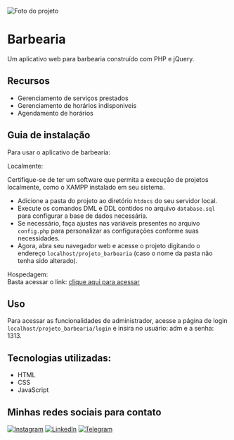 ![Foto do projeto](https://github.com/lezzin/projeto_barbearia/assets/103830032/8fb1f9b2-d087-4c81-b505-120977f5fa53)

# Barbearia

Um aplicativo web para barbearia construído com PHP e jQuery. 

## Recursos

- Gerenciamento de serviços prestados
- Gerenciamento de horários indisponiveis
- Agendamento de horários

## Guia de instalação

Para usar o aplicativo de barbearia:

Localmente:<br>

Certifique-se de ter um software que permita a execução de projetos localmente, como o XAMPP instalado em seu sistema.

- Adicione a pasta do projeto ao diretório ```htdocs``` do seu servidor local.
- Execute os comandos DML e DDL contidos no arquivo ```database.sql``` para configurar a base de dados necessária.
- Se necessário, faça ajustes nas variáveis presentes no arquivo ```config.php``` para personalizar as configurações conforme suas necessidades.
- Agora, abra seu navegador web e acesse o projeto digitando o endereço ```localhost/projeto_barbearia``` (caso o nome da pasta não tenha sido alterado).

Hospedagem:<br>
Basta acessar o link: [clique aqui para acessar](https://lzzn-barber.000webhostapp.com/)

## Uso

Para acessar as funcionalidades de administrador, acesse a página de login ```localhost/projeto_barbearia/login``` e insira no usuário: adm e a senha: 1313.

## Tecnologias utilizadas:

* HTML
* CSS
* JavaScript

## Minhas redes sociais para contato

[![Instagram](https://img.shields.io/badge/Instagram-E4405F?style=for-the-badge&logo=instagram&logoColor=white)](https://www.instagram.com/leandroadrian_/)
[![LinkedIn](https://img.shields.io/badge/LinkedIn-0077B5?style=for-the-badge&logo=linkedin&logoColor=white)](https://www.linkedin.com/in/leandro-adrian)
[![Telegram](https://img.shields.io/badge/Telegram-2CA5E0?style=for-the-badge&logo=telegram&logoColor=white)](https://t.me/LeandroAdrian)
